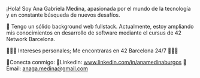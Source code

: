 ¡Hola! Soy Ana Gabriela Medina, apasionada por el mundo de la tecnología y en constante búsqueda de nuevos desafíos.

🚀 Tengo un sólido background web fullstack. Actualmente, estoy ampliando mis conocimientos en desarrollo de software mediante el cursus de 42 Network Barcelona.


👨🏽‍💻 Intereses personales;
Me encontraras en 42 Barcelona 24/7 🏊🏼‍♀️

👤Conecta conmigo:
🔖LinkedIn: www.linkedin.com/in/anamedinaburgos
🔖Email: anaga.medina@gmail.com

<!---
Anagamedina/Anagamedina is a ✨ special ✨ repository because its `README.md` (this file) appears on your GitHub profile.
You can click the Preview link to take a look at your changes.
--->
